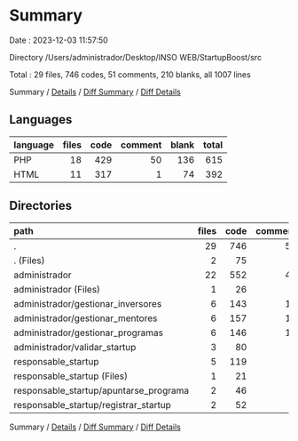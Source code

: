 # Summary

Date : 2023-12-03 11:57:50

Directory /Users/administrador/Desktop/INSO WEB/StartupBoost/src

Total : 29 files,  746 codes, 51 comments, 210 blanks, all 1007 lines

Summary / [Details](details.md) / [Diff Summary](diff.md) / [Diff Details](diff-details.md)

## Languages
| language | files | code | comment | blank | total |
| :--- | ---: | ---: | ---: | ---: | ---: |
| PHP | 18 | 429 | 50 | 136 | 615 |
| HTML | 11 | 317 | 1 | 74 | 392 |

## Directories
| path | files | code | comment | blank | total |
| :--- | ---: | ---: | ---: | ---: | ---: |
| . | 29 | 746 | 51 | 210 | 1,007 |
| . (Files) | 2 | 75 | 1 | 10 | 86 |
| administrador | 22 | 552 | 43 | 164 | 759 |
| administrador (Files) | 1 | 26 | 0 | 4 | 30 |
| administrador/gestionar_inversores | 6 | 143 | 12 | 48 | 203 |
| administrador/gestionar_mentores | 6 | 157 | 12 | 50 | 219 |
| administrador/gestionar_programas | 6 | 146 | 12 | 44 | 202 |
| administrador/validar_startup | 3 | 80 | 7 | 18 | 105 |
| responsable_startup | 5 | 119 | 7 | 36 | 162 |
| responsable_startup (Files) | 1 | 21 | 0 | 6 | 27 |
| responsable_startup/apuntarse_programa | 2 | 46 | 3 | 13 | 62 |
| responsable_startup/registrar_startup | 2 | 52 | 4 | 17 | 73 |

Summary / [Details](details.md) / [Diff Summary](diff.md) / [Diff Details](diff-details.md)